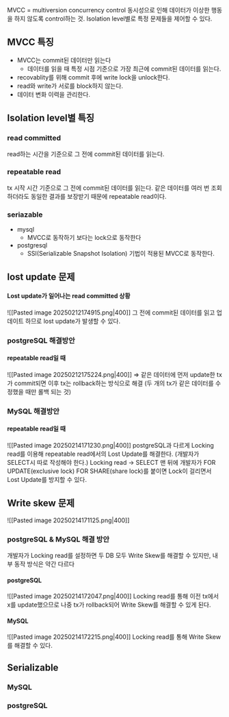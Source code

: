 MVCC = multiversion concurrency control
동시성으로 인해 데이터가 이상한 행동을 하지 않도록 control하는 것. Isolation level별로 특정 문제들을 제어할 수 있다.
## MVCC 특징
- MVCC는 commit된 데이터만 읽는다 
	- 데이터를 읽을 때 특정 시점 기준으로 가장 최근에 commit된 데이터를 읽는다.
- recovablity를 위해 commit 후에 write lock을 unlock한다.
- read와 write가 서로를 block하지 않는다.
- 데이터 변화 이력을 관리한다.

## Isolation level별 특징
### read committed
read하는 시간을 기준으로 그 전에 commit된 데이터를 읽는다.
### repeatable read
tx 시작 시간 기준으로 그 전에 commit된 데이터를 읽는다.
같은 데이터를 여러 번 조회하더라도 동일한 결과를 보장받기 때문에 repeatable read이다.
### seriazable
-  mysql
	- MVCC로 동작하기 보다는 lock으로 동작한다
- postgresql
	- SSI(Serializable Snapshot Isolation) 기법이 적용된 MVCC로 동작한다.

## lost update 문제
#### Lost update가 일어나는 read committed 상황
![[Pasted image 20250212174915.png|400]]
그 전에 commit된 데이터를 읽고 업데이트 하므로 lost update가 발생할 수 있다.
### postgreSQL 해결방안
#### repeatable read일 때
![[Pasted image 20250212175224.png|400]]
=> 같은 데이터에 먼저 update한 tx가 commit되면 이후 tx는 rollback하는 방식으로 해결 (두 개의 tx가 같은 데이터를 수정했을 때만 롤백 되는 것)
### MySQL 해결방안
#### repeatable read일 때
![[Pasted image 20250214171230.png|400]]
postgreSQL과 다르게 Locking read를 이용해 repeatable read에서의 Lost Update를 해결한다. (개발자가 SELECT시 따로 작성해야 한다.)
Locking read -> SELECT 맨 뒤에 개발자가 FOR UPDATE(exclusive lock) FOR SHARE(share lock)를 붙이면 Lock이 걸리면서 Lost Update를 방지할 수 있다.
## Write skew 문제
![[Pasted image 20250214171125.png|400]]
### postgreSQL & MySQL 해결 방안
개발자가 Locking read를 설정하면 두 DB 모두 Write Skew를 해결할 수 있지만, 내부 동작 방식은 약간 다르다
#### postgreSQL
![[Pasted image 20250214172047.png|400]]
Locking read를 통해 이전 tx에서 x를 update했으므로 나중 tx가 rollback되어 Write Skew를 해결할 수 있게 된다.
#### MySQL
![[Pasted image 20250214172215.png|400]]
Locking read를 통해 Write Skew를 해결할 수 있다.

## Serializable
### MySQL

### postgreSQL
